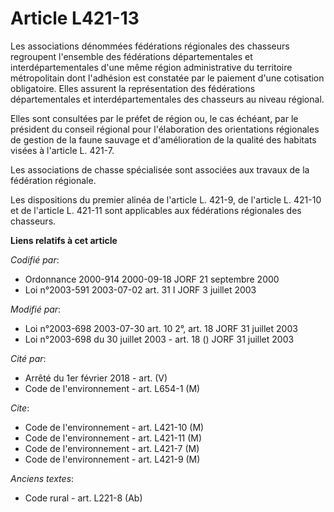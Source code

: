 # Article L421-13

Les associations dénommées fédérations régionales des chasseurs regroupent l'ensemble des fédérations départementales et
interdépartementales d'une même région administrative du territoire métropolitain dont l'adhésion est constatée par le
paiement d'une cotisation obligatoire. Elles assurent la représentation des fédérations départementales et
interdépartementales des chasseurs au niveau régional.

Elles sont consultées par le préfet de région ou, le cas échéant, par le président du conseil régional pour l'élaboration des
orientations régionales de gestion de la faune sauvage et d'amélioration de la qualité des habitats visées à l'article L.
421-7.

Les associations de chasse spécialisée sont associées aux travaux de la fédération régionale.

Les dispositions du premier alinéa de l'article L. 421-9, de l'article L. 421-10 et de l'article L. 421-11 sont applicables
aux fédérations régionales des chasseurs.

**Liens relatifs à cet article**

_Codifié par_:

  - Ordonnance 2000-914 2000-09-18 JORF 21 septembre 2000
  - Loi n°2003-591 2003-07-02 art. 31 I JORF 3 juillet 2003

_Modifié par_:

  - Loi n°2003-698 2003-07-30 art. 10 2°, art. 18 JORF 31 juillet 2003
  - Loi n°2003-698 du 30 juillet 2003 - art. 18 () JORF 31 juillet 2003

_Cité par_:

  - Arrêté du 1er février 2018 - art. (V)
  - Code de l'environnement - art. L654-1 (M)

_Cite_:

  - Code de l'environnement - art. L421-10 (M)
  - Code de l'environnement - art. L421-11 (M)
  - Code de l'environnement - art. L421-7 (M)
  - Code de l'environnement - art. L421-9 (M)

_Anciens textes_:

  - Code rural - art. L221-8 (Ab)
